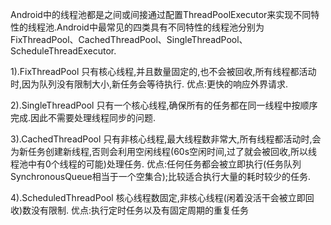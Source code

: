 Android中的线程池都是之间或间接通过配置ThreadPoolExecutor来实现不同特性的线程池.Android中最常见的四类具有不同特性的线程池分别为FixThreadPool、CachedThreadPool、SingleThreadPool、ScheduleThreadExecutor.

1).FixThreadPool
只有核心线程,并且数量固定的,也不会被回收,所有线程都活动时,因为队列没有限制大小,新任务会等待执行.
优点:更快的响应外界请求.

2).SingleThreadPool
只有一个核心线程,确保所有的任务都在同一线程中按顺序完成.因此不需要处理线程同步的问题.

3).CachedThreadPool
只有非核心线程,最大线程数非常大,所有线程都活动时,会为新任务创建新线程,否则会利用空闲线程(60s空闲时间,过了就会被回收,所以线程池中有0个线程的可能)处理任务.
优点:任何任务都会被立即执行(任务队列SynchronousQueue相当于一个空集合);比较适合执行大量的耗时较少的任务.

4).ScheduledThreadPool
核心线程数固定,非核心线程(闲着没活干会被立即回收)数没有限制.
优点:执行定时任务以及有固定周期的重复任务
